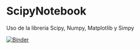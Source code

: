 # ScipyNotebook
Uso de la libreria Scipy, Numpy, Matplotlib y Simpy


[![Binder](https://mybinder.org/badge_logo.svg)](https://mybinder.org/v2/gh/HAYZAR/ScipyNotebook/master?filepath=ScipyNotebook.ipynb)
